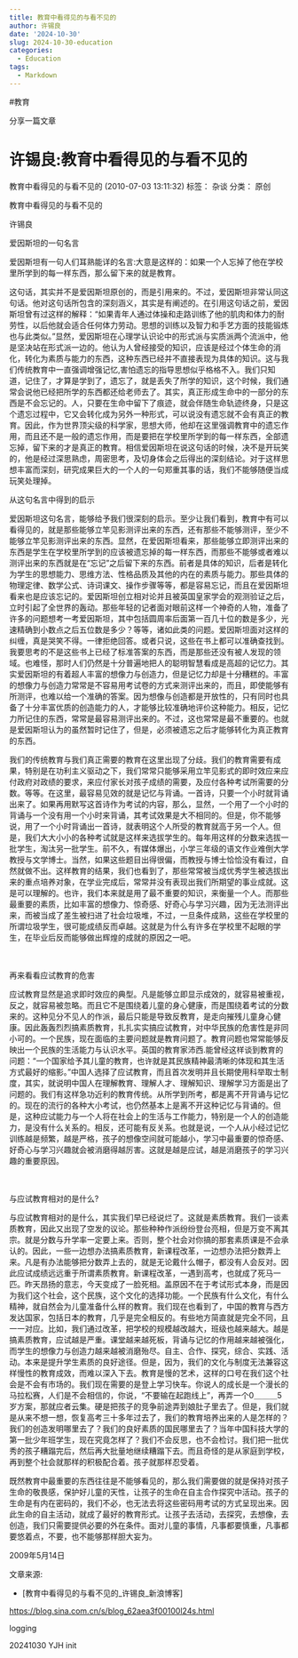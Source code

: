 ```yaml
---
title: 教育中看得见的与看不见的
author: 许锡良
date: '2024-10-30'
slug: 2024-10-30-education
categories:
  - Education
tags:
  - Markdown
---
```


#教育



分享一篇文章



# 许锡良:教育中看得见的与看不见的

教育中看得见的与看不见的 (2010-07-03 13:11:32)
标签： 杂谈	分类： 原创



教育中看得见的与看不见的

 

许锡良

 

爱因斯坦的一句名言

 


爱因斯坦有一句人们耳熟能详的名言:大意是这样的：如果一个人忘掉了他在学校里所学到的每一样东西，那么留下来的就是教育。

 

这句话，其实并不是爱因斯坦原创的，而是引用来的。不过，爱因斯坦非常认同这句话。他对这句话所包含的深刻涵义，其实是有阐述的。在引用这句话之前，爱因斯坦曾有过这样的解释：“如果青年人通过体操和走路训练了他的肌肉和体力的耐劳性，以后他就会适合任何体力劳动。思想的训练以及智力和手艺方面的技能锻炼也与此类似。”显然，爱因斯坦在心理学认识论中的形式派与实质派两个流派中，他是坚决站在形式派一边的。他认为人曾经接受的知识，应该是经过个体生命的消化，转化为素质与能力的东西，这种东西已经并不直接表现为具体的知识。这与我们传统教育中一直强调增强记忆,害怕遗忘的指导思想似乎格格不入。我们只知道，记住了，才算是学到了，遗忘了，就是丢失了所学的知识，这个时候，我们通常会说他已经把所学的东西都还给老师去了。其实，真正形成生命中的一部分的东西是不会忘记的。人，只要在生命中留下了痕迹，就会伴随生命轨迹终身，只是这个遗忘过程中，它又会转化成为另外一种形式，可以说没有遗忘就不会有真正的教育。因此，作为世界顶尖级的科学家，思想大师，他却在这里强调教育中的遗忘作用，而且还不是一般的遗忘作用，而是要把在学校里所学到的每一样东西，全部遗忘掉，留下来的才是真正的教育。相信爱因斯坦在说这句话的时候，决不是开玩笑的，他是经过深思熟虑，周密思考，及切身体会之后得出的深刻结论。对于这样思想丰富而深刻，研究成果巨大的一个人的一句郑重其事的话，我们不能够随便当成玩笑处理掉。

 

从这句名言中得到的启示



爱因斯坦这句名言，能够给予我们很深刻的启示。至少让我们看到，教育中有可以看得见的，就是那些能够立竿见影测评出来的东西，还有那些不能够测评，至少不能够立竿见影测评出来的东西。显然，在爱因斯坦看来，那些能够立即测评出来的东西是学生在学校里所学到的应该被遗忘掉的每一样东西，而那些不能够或者难以测评出来的东西就是在“忘记”之后留下来的东西。前者是具体的知识，后者是转化为学生的思想能力、思维方法、性格品质及其他的内在的素质与能力。那些具体的物理定律、数学公式、诗词课文、操作步骤等等，都是容易忘记，而且在爱因斯坦看来也是应该忘记的。爱因斯坦创立相对论并且被英国皇家学会的观测验证之后，立时引起了全世界的轰动。那些年轻的记者面对眼前这样一个神奇的人物，准备了许多的问题想考一考爱因斯坦，其中包括圆周率后面第一百几十位的数是多少，光速精确到小数点之后五位数是多少？等等，诸如此类的问题。爱因斯坦面对这样的纠缠，真是哭笑不得。一律拒绝回答。或者只说，这些在书上都可以准确查找到。我要思考的不是这些书上已经了标准答案的东西，而是那些还没有被人发现的领域。也难怪，那时人们仍然是十分普遍地把人的聪明智慧看成是高超的记忆力。其实爱因斯坦的有着超人丰富的想像力与创造力，但是记忆力却是十分糟糕的。丰富的想像力与创造力常常是不容易用考试卷的方式来测评出来的，而且，即使能够有所测评，也难以给一个准确的答案。因为想像与创造都是开放性的，只有同时也具备了十分丰富优质的创造能力的人，才能够比较准确地评价这种能力。相反，记忆力所记住的东西，常常是最容易测评出来的。不过，这也常常是最不重要的。也就是爱因斯坦认为的虽然暂时记住了，但是，必须被遗忘之后才能够转化为真正教育的东西。



我们的传统教育与我们真正需要的教育在这里出现了分歧。我们的教育需要有成果，特别是在功利主义驱动之下，我们常常只能够采用立竿见影式的即时效应来应付政府对政绩的要求，来应付家长对孩子成绩的需要，及应付各种考试所需要的分数。等等。在这里，最容易见效的就是记忆与背诵。一首诗，只要一个小时就背诵出来了。如果再用默写这首诗作为考试的内容，那么，显然，一个用了一个小时的背诵与一个没有用一个小时来背诵，其考试效果是大不相同的。但是，你不能够说，用了一个小时背诵出一首诗，就表明这个人所受的教育就高于另一个人。但是，我们大大小小的各种考试就是这样来选拔学生的。每年用这样的分数来选拔一批学生，淘汰另一批学生。前不久，有媒体爆出，小学三年级的语文作业难倒大学教授与文学博士。当然，如果这些题目出得很偏，而教授与博士恰恰没有看过，自然就做不出。这样教育的结果，我们也看到了，那些常常被当成优秀学生被选拔出来的重点培养对象，在学业完成后，常常并没有表现出我们所期望的事业成就。这是可以理解的。也许，我们本来就是用了最不重要的知识，来衡量一个人。而那些最重要的素质，比如丰富的想像力、惊奇感、好奇心与学习兴趣，因为无法测评出来，而被当成了差生被扫进了社会垃圾堆，不过，一旦条件成熟，这些在学校里的所谓垃圾学生，很可能成绩反而卓越。这就是为什么有许多在学校里不起眼的学生，在毕业后反而能够做出辉煌的成就的原因之一吧。

 　　　　　　　　　　　　　　　

再来看看应试教育的危害

应试教育显然是追求即时效应的典型。凡是能够立即显示成效的，就容易被重视，反之，就容易被忽略。而且它不是围绕着儿童的身心健康，而是围绕着考试的分数来的。这种见分不见人的作派，最后只能是导致反教育，是走向摧残儿童身心健康。因此轰轰烈烈搞素质教育，扎扎实实搞应试教育，对中华民族的危害性是非同小可的。一个民族，现在面临的主要问题就是教育问题了。教育问题也常常能够反映出一个民族的生活能力与认识水平。英国的教育家沛西.能曾经这样谈到教育的问题：“一个国家给予其儿童的教育，也许就是其民族精神最清晰的体现和其生活方式最好的缩影。”中国人选择了应试教育，而且首次发明并且长期使用科举取士制度，其实，就说明中国人在理解教育、理解人才、理解知识、理解学习方面是出了问题的。我们有这样急功近利的教育传统。从所学到所考，都是离不开背诵与记忆的。现在的流行的各种大小考试，也仍然基本上是离不开这种记忆与背诵的。但是，这种应试能力与一个人将在社会上的生活与工作能力，特别是一个人的创造能力，是没有什么关系的。相反，还可能有反关系。也就是说，一个人从小经过记忆训练越是频繁，越是严格，孩子的想像空间就可能越小，学习中最重要的惊奇感、好奇心与学习兴趣就会被消磨得越厉害。这就是越是应试，越是消磨孩子的学习兴趣的重要原因。

　　　　　　　　　　　　　　　　

与应试教育相对的是什么?

与应试教育相对的是什么，其实我们早已经说烂了。这就是素质教育。我们一谈素质教育，因此又出现了空发的议论。那些种种作派纷纷登台亮相，但是万变不离其宗。就是分数与升学率一定要上来。否则，整个社会对你搞的那套素质课是不会承认的。因此，一些一边想办法搞素质教育，新课程改革，一边想办法把分数弄上来。凡是有办法能够把分数弄上去的，就是无论戴什么帽子，都没有人会反对。因此应试成绩远远重于所谓素质教育。新课程改革，一遇到高考，也就成了死马一匹。昨天昂扬的意志，今天变成了一脸死相。盖原因不在于考试形式本身，而是因为我们这个社会，这个民族，这个文化的选择功能。一个民族有什么文化，有什么精神，就自然会为儿童准备什么样的教育。我们现在也看到了，中国的教育与西方发达国家，包括日本的教育，几乎是完全相反的。有些地方简直就是完全不同，且一一对应。比如，我们通过改革，把学校的规模越改越大，班级也越来越大。越是搞素质教育，应试越是严重。课堂越来越死板，背诵与记忆的作用越来越被强化，而学生的想像力与创造力越来越被消磨殆尽。自主、合作、探究，综合、实践、活动。本来是提升学生素质的良好途径。但是，因为，我们的文化与制度无法兼容这样慢性的教育成效，而难以深入下去。教育是慢的艺术，这样的口号在我们这个社会是不会有市场的。我们现在需要的是登上学习快车。你说人的成长是一个漫长的马拉松赛，人们是不会相信的，你说，“不要输在起跑线上”，再弄一个0＿＿＿5岁方案，那就应者云集。硬是把孩子的竞争前途弄到娘肚子里去了。但是，我们就是从来不想一想，恢复高考三十多年过去了，我们的教育培养出来的人是怎样的？我们的创造发明哪里去了？我们的良好素质的国民哪里去了？当年中国科技大学的第一批少年班学生，现在究竟怎样了？我们不会反思，也不会检讨。我们把一批优秀的孩子糟蹋完后，然后再大批量地继续糟蹋下去。而且奇怪的是从家庭到学校，再到整个社会就那样的积极配合着。孩子就那样忍受着。

 

既然教育中最重要的东西往往是不能够看见的，那么我们需要做的就是保持对孩子生命的敬畏感，保护好儿童的天性，让孩子的生命在自主合作探究中活动。孩子的生命是有内在密码的，我们不必，也无法去将这些密码用考试的方式呈现出来。因此生命的自主活动，就成了最好的教育形式。让孩子去活动，去探究，去想像，去创造，我们只需要提供必要的外在条件。面对儿童的事情，凡事都要慎重，凡事都要悠着点，不要，也不能够那样胆大妄为。

 

2009年5月14日



文章来源: 

- [教育中看得见的与看不见的\_许锡良\_新浪博客] 

https://blog.sina.com.cn/s/blog_62aea3f00100l24s.html





logging

20241030 YJH init

